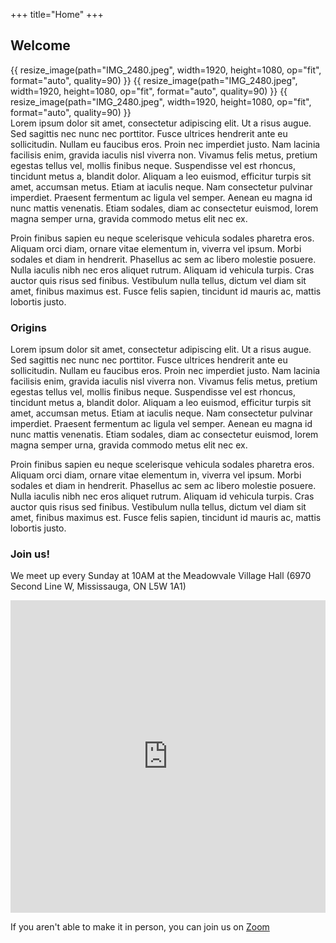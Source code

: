 +++
title="Home"
+++
<style>
	div.images img {
		width: 100%;
		display: flex;
		padding-bottom: 20px;
		justify-content: center;
	}
</style>

## Welcome

<div class="images">
{{ resize_image(path="IMG_2480.jpeg", width=1920, height=1080, op="fit", format="auto", quality=90) }}
{{ resize_image(path="IMG_2480.jpeg", width=1920, height=1080, op="fit", format="auto", quality=90) }}
{{ resize_image(path="IMG_2480.jpeg", width=1920, height=1080, op="fit", format="auto", quality=90) }}

</div>

<div class="text">
Lorem ipsum dolor sit amet, consectetur adipiscing elit. Ut a risus augue. Sed sagittis nec nunc nec porttitor. Fusce ultrices hendrerit ante eu sollicitudin. Nullam eu faucibus eros. Proin nec imperdiet justo. Nam lacinia facilisis enim, gravida iaculis nisl viverra non. Vivamus felis metus, pretium egestas tellus vel, mollis finibus neque. Suspendisse vel est rhoncus, tincidunt metus a, blandit dolor. Aliquam a leo euismod, efficitur turpis sit amet, accumsan metus. Etiam at iaculis neque. Nam consectetur pulvinar imperdiet. Praesent fermentum ac ligula vel semper. Aenean eu magna id nunc mattis venenatis. Etiam sodales, diam ac consectetur euismod, lorem magna semper urna, gravida commodo metus elit nec ex.

Proin finibus sapien eu neque scelerisque vehicula sodales pharetra eros. Aliquam orci diam, ornare vitae elementum in, viverra vel ipsum. Morbi sodales et diam in hendrerit. Phasellus ac sem ac libero molestie posuere. Nulla iaculis nibh nec eros aliquet rutrum. Aliquam id vehicula turpis. Cras auctor quis risus sed finibus. Vestibulum nulla tellus, dictum vel diam sit amet, finibus maximus est. Fusce felis sapien, tincidunt id mauris ac, mattis lobortis justo. 
</div>

### Origins
Lorem ipsum dolor sit amet, consectetur adipiscing elit. Ut a risus augue. Sed sagittis nec nunc nec porttitor. Fusce ultrices hendrerit ante eu sollicitudin. Nullam eu faucibus eros. Proin nec imperdiet justo. Nam lacinia facilisis enim, gravida iaculis nisl viverra non. Vivamus felis metus, pretium egestas tellus vel, mollis finibus neque. Suspendisse vel est rhoncus, tincidunt metus a, blandit dolor. Aliquam a leo euismod, efficitur turpis sit amet, accumsan metus. Etiam at iaculis neque. Nam consectetur pulvinar imperdiet. Praesent fermentum ac ligula vel semper. Aenean eu magna id nunc mattis venenatis. Etiam sodales, diam ac consectetur euismod, lorem magna semper urna, gravida commodo metus elit nec ex.

Proin finibus sapien eu neque scelerisque vehicula sodales pharetra eros. Aliquam orci diam, ornare vitae elementum in, viverra vel ipsum. Morbi sodales et diam in hendrerit. Phasellus ac sem ac libero molestie posuere. Nulla iaculis nibh nec eros aliquet rutrum. Aliquam id vehicula turpis. Cras auctor quis risus sed finibus. Vestibulum nulla tellus, dictum vel diam sit amet, finibus maximus est. Fusce felis sapien, tincidunt id mauris ac, mattis lobortis justo. 

### Join us!
We meet up every Sunday at 10AM at the Meadowvale Village Hall (6970 Second Line W, Mississauga, ON L5W 1A1)

<iframe src="https://www.google.com/maps/embed?pb=!1m18!1m12!1m3!1d2888.046553396165!2d-79.72724219999999!3d43.62639!2m3!1f0!2f0!3f0!3m2!1i1024!2i768!4f13.1!3m3!1m2!1s0x882b400fa110144b%3A0x27257da99be35057!2sMeadowvale%20Village%20Hall!5e0!3m2!1sen!2sca!4v1693264218268!5m2!1sen!2sca" width="100%" height="500" style="border:0;" allowfullscreen="" loading="lazy" referrerpolicy="no-referrer-when-downgrade"></iframe>

If you aren't able to make it in person, you can join us on [Zoom](https://zoom.us/j/6608369331) 